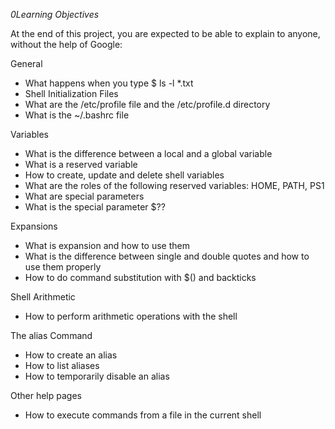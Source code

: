 *0Learning Objectives*


At the end of this project, you are expected to be able to explain to anyone, without the help of Google:

General
- What happens when you type $ ls -l *.txt
- Shell Initialization Files
- What are the /etc/profile file and the /etc/profile.d directory
- What is the ~/.bashrc file

Variables
- What is the difference between a local and a global variable
- What is a reserved variable
- How to create, update and delete shell variables
- What are the roles of the following reserved variables: HOME, PATH, PS1
- What are special parameters
- What is the special parameter $??

Expansions
- What is expansion and how to use them
- What is the difference between single and double quotes and how to use them properly
- How to do command substitution with $() and backticks

Shell Arithmetic
- How to perform arithmetic operations with the shell

The alias Command
- How to create an alias
- How to list aliases
- How to temporarily disable an alias

Other help pages
- How to execute commands from a file in the current shell

